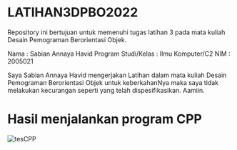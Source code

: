 # LATIHAN3DPBO2022
Repository ini bertujuan untuk memenuhi tugas latihan 3 pada mata kuliah Desain Pemograman Berorientasi Objek. 

Nama : Sabian Annaya Havid Program Studi/Kelas : Ilmu Komputer/C2 NIM : 2005021

Saya Sabian Annaya Havid mengerjakan Latihan dalam mata kuliah Desain Pemograman Berorientasi Objek untuk keberkahanNya maka saya tidak melakukan kecurangan seperti yang telah dispesifikasikan. Aamiin.

# Hasil menjalankan program CPP
![tesCPP](https://user-images.githubusercontent.com/99664611/155881535-d2d0f176-9463-4405-bddc-c0a95856c532.png)

